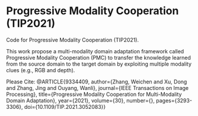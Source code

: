 # Progressive Modality Cooperation (TIP2021)

Code for Progressive Modality Cooperation (TIP2021). 

This work propose a multi-modality domain adaptation framework called Progressive Modality Cooperation (PMC) 
to transfer the knowledge learned from the source domain to the target domain by exploiting multiple modality clues (e.g., RGB and depth).

Please Cite:
@ARTICLE{9334409,
  author={Zhang, Weichen and Xu, Dong and Zhang, Jing and Ouyang, Wanli},
  journal={IEEE Transactions on Image Processing}, 
  title={Progressive Modality Cooperation for Multi-Modality Domain Adaptation}, 
  year={2021},
  volume={30},
  number={},
  pages={3293-3306},
  doi={10.1109/TIP.2021.3052083}}
